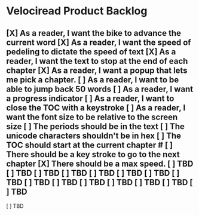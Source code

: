 # Velociread Product Backlog #

[X] As a reader, I want the bike to advance the current word
[X] As a reader, I want the speed of pedeling to dictate the speed of text
[X] As a reader, I want the text to stop at the end of each chapter
[X] As a reader, I want a popup that lets me pick a chapter.
[ ] As a reader, I want to be able to jump back 50 words
[ ] As a reader, I want a progress indicator
[ ] As a reader, I want to close the TOC with a keystroke
[ ] As a reader, I want the font size to be relative to the screen size
[ ] The periods should be in the text
[ ] The unicode characters shouldn't be in hex
[ ] The TOC should start at the current chapter #
[ ] There should be a key stroke to go to the next chapter
[X] There should be a max speed.
[ ] TBD
[ ] TBD
[ ] TBD
[ ] TBD
[ ] TBD
[ ] TBD
[ ] TBD
[ ] TBD
[ ] TBD
[ ] TBD
[ ] TBD
[ ] TBD
[ ] TBD
[ ] TBD
[ ] TBD
---
[ ] TBD
